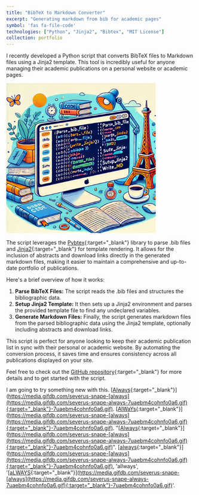```yaml
---
title: "BibTeX to Markdown Converter"
excerpt: "Generating markdown from bib for academic pages"
symbol: 'fas fa-file-code'
technologies: ["Python", "Jinja2", "Bibtex", "MIT License"]
collection: portfolio
---
```


I recently developed a Python script that converts BibTeX files to Markdown files using a Jinja2 template. This tool is incredibly useful for anyone managing their academic publications on a personal website or academic pages.

<img src="/images/bib2md_picture.webp" alt="BibTeX to Markdown Converter" width="400px">

The script leverages the [Pybtex](https://pybtex.org/){:target="_blank"} library to parse .bib files and [Jinja2](https://jinja.palletsprojects.com/){:target="_blank"} for template rendering. It allows for the inclusion of abstracts and download links directly in the generated markdown files, making it easier to maintain a comprehensive and up-to-date portfolio of publications.

Here's a brief overview of how it works:

1. **Parse BibTeX Files:** The script reads the .bib files and structures the bibliographic data.
2. **Setup Jinja2 Template:** It then sets up a Jinja2 environment and parses the provided template file to find any undeclared variables.
3. **Generate Markdown Files:** Finally, the script generates markdown files from the parsed bibliographic data using the Jinja2 template, optionally including abstracts and download links.

This script is perfect for anyone looking to keep their academic publication list in sync with their personal or academic website. By automating the conversion process, it saves time and ensures consistency across all publications displayed on your site.

Feel free to check out the [GitHub repository](https://github.com/armandyam/bib2md){:target="_blank"} for more details and to get started with the script.

I am going to try something new with this. [[Always](https://media.gifdb.com/severus-snape-always-7uaebm4cohnfo0a6.gif){:target="_blank"}](https://media.gifdb.com/severus-snape-[always](https://media.gifdb.com/severus-snape-always-7uaebm4cohnfo0a6.gif){:target="_blank"}-7uaebm4cohnfo0a6.gif). [[AlWaYs](https://media.gifdb.com/severus-snape-always-7uaebm4cohnfo0a6.gif){:target="_blank"}](https://media.gifdb.com/severus-snape-[always](https://media.gifdb.com/severus-snape-always-7uaebm4cohnfo0a6.gif){:target="_blank"}-7uaebm4cohnfo0a6.gif). "[[Always](https://media.gifdb.com/severus-snape-always-7uaebm4cohnfo0a6.gif){:target="_blank"}](https://media.gifdb.com/severus-snape-[always](https://media.gifdb.com/severus-snape-always-7uaebm4cohnfo0a6.gif){:target="_blank"}-7uaebm4cohnfo0a6.gif)". [[always](https://media.gifdb.com/severus-snape-always-7uaebm4cohnfo0a6.gif){:target="_blank"}](https://media.gifdb.com/severus-snape-[always](https://media.gifdb.com/severus-snape-always-7uaebm4cohnfo0a6.gif){:target="_blank"}-7uaebm4cohnfo0a6.gif), 'allways', '[[aLWAYS](https://media.gifdb.com/severus-snape-always-7uaebm4cohnfo0a6.gif){:target="_blank"}](https://media.gifdb.com/severus-snape-[always](https://media.gifdb.com/severus-snape-always-7uaebm4cohnfo0a6.gif){:target="_blank"}-7uaebm4cohnfo0a6.gif)'.